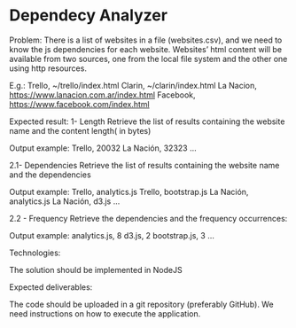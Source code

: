 # Dependecy Analyzer
Problem: 
There is a list of websites in a file (websites.csv), and we need to know the js dependencies for each website. Websites’ html content will be available from two sources, one from the local file system and the other one using http resources.
 
E.g.:
Trello, ~/trello/index.html
Clarin, ~/clarin/index.html
La Nacion, https://www.lanacion.com.ar/index.html
Facebook, https://www.facebook.com/index.html


Expected result:
1- Length
Retrieve the list of results containing the website name and the content length( in bytes)

Output example:
Trello, 20032
La Nación, 32323
...

2.1- Dependencies
Retrieve the list of results containing the website name and the dependencies

Output example:
Trello, analytics.js
Trello, bootstrap.js
La Nación, analytics.js
La Nación, d3.js
...

2.2 - Frequency
Retrieve the dependencies and the frequency occurrences:

Output example:
analytics.js, 8
d3.js, 2
bootstrap.js, 3
…


Technologies:

The solution should be implemented in NodeJS

Expected deliverables:

The code should be uploaded in a git repository (preferably GitHub).
We need instructions on how to execute the application.
